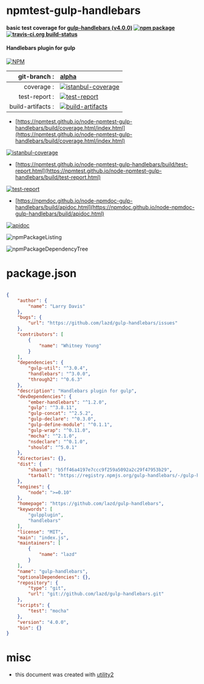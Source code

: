 # npmtest-gulp-handlebars

#### basic test coverage for  [gulp-handlebars (v4.0.0)](https://github.com/lazd/gulp-handlebars)  [![npm package](https://img.shields.io/npm/v/npmtest-gulp-handlebars.svg?style=flat-square)](https://www.npmjs.org/package/npmtest-gulp-handlebars) [![travis-ci.org build-status](https://api.travis-ci.org/npmtest/node-npmtest-gulp-handlebars.svg)](https://travis-ci.org/npmtest/node-npmtest-gulp-handlebars)

#### Handlebars plugin for gulp

[![NPM](https://nodei.co/npm/gulp-handlebars.png?downloads=true&downloadRank=true&stars=true)](https://www.npmjs.com/package/gulp-handlebars)

| git-branch : | [alpha](https://github.com/npmtest/node-npmtest-gulp-handlebars/tree/alpha)|
|--:|:--|
| coverage : | [![istanbul-coverage](https://npmtest.github.io/node-npmtest-gulp-handlebars/build/coverage.badge.svg)](https://npmtest.github.io/node-npmtest-gulp-handlebars/build/coverage.html/index.html)|
| test-report : | [![test-report](https://npmtest.github.io/node-npmtest-gulp-handlebars/build/test-report.badge.svg)](https://npmtest.github.io/node-npmtest-gulp-handlebars/build/test-report.html)|
| build-artifacts : | [![build-artifacts](https://npmtest.github.io/node-npmtest-gulp-handlebars/glyphicons_144_folder_open.png)](https://github.com/npmtest/node-npmtest-gulp-handlebars/tree/gh-pages/build)|

- [https://npmtest.github.io/node-npmtest-gulp-handlebars/build/coverage.html/index.html](https://npmtest.github.io/node-npmtest-gulp-handlebars/build/coverage.html/index.html)

[![istanbul-coverage](https://npmtest.github.io/node-npmtest-gulp-handlebars/build/screenCapture.buildCi.browser.%252Ftmp%252Fbuild%252Fcoverage.lib.html.png)](https://npmtest.github.io/node-npmtest-gulp-handlebars/build/coverage.html/index.html)

- [https://npmtest.github.io/node-npmtest-gulp-handlebars/build/test-report.html](https://npmtest.github.io/node-npmtest-gulp-handlebars/build/test-report.html)

[![test-report](https://npmtest.github.io/node-npmtest-gulp-handlebars/build/screenCapture.buildCi.browser.%252Ftmp%252Fbuild%252Ftest-report.html.png)](https://npmtest.github.io/node-npmtest-gulp-handlebars/build/test-report.html)

- [https://npmdoc.github.io/node-npmdoc-gulp-handlebars/build/apidoc.html](https://npmdoc.github.io/node-npmdoc-gulp-handlebars/build/apidoc.html)

[![apidoc](https://npmdoc.github.io/node-npmdoc-gulp-handlebars/build/screenCapture.buildCi.browser.%252Ftmp%252Fbuild%252Fapidoc.html.png)](https://npmdoc.github.io/node-npmdoc-gulp-handlebars/build/apidoc.html)

![npmPackageListing](https://npmtest.github.io/node-npmtest-gulp-handlebars/build/screenCapture.npmPackageListing.svg)

![npmPackageDependencyTree](https://npmtest.github.io/node-npmtest-gulp-handlebars/build/screenCapture.npmPackageDependencyTree.svg)



# package.json

```json

{
    "author": {
        "name": "Larry Davis"
    },
    "bugs": {
        "url": "https://github.com/lazd/gulp-handlebars/issues"
    },
    "contributors": [
        {
            "name": "Whitney Young"
        }
    ],
    "dependencies": {
        "gulp-util": "^3.0.4",
        "handlebars": "^3.0.0",
        "through2": "^0.6.3"
    },
    "description": "Handlebars plugin for gulp",
    "devDependencies": {
        "ember-handlebars": "^1.2.0",
        "gulp": "^3.8.11",
        "gulp-concat": "^2.5.2",
        "gulp-declare": "^0.3.0",
        "gulp-define-module": "^0.1.1",
        "gulp-wrap": "^0.11.0",
        "mocha": "^2.1.0",
        "nsdeclare": "^0.1.0",
        "should": "^5.0.1"
    },
    "directories": {},
    "dist": {
        "shasum": "b5ff46a4197e7ccc9f259a5092a2c29f47953b29",
        "tarball": "https://registry.npmjs.org/gulp-handlebars/-/gulp-handlebars-4.0.0.tgz"
    },
    "engines": {
        "node": ">=0.10"
    },
    "homepage": "https://github.com/lazd/gulp-handlebars",
    "keywords": [
        "gulpplugin",
        "handlebars"
    ],
    "license": "MIT",
    "main": "index.js",
    "maintainers": [
        {
            "name": "lazd"
        }
    ],
    "name": "gulp-handlebars",
    "optionalDependencies": {},
    "repository": {
        "type": "git",
        "url": "git://github.com/lazd/gulp-handlebars.git"
    },
    "scripts": {
        "test": "mocha"
    },
    "version": "4.0.0",
    "bin": {}
}
```



# misc
- this document was created with [utility2](https://github.com/kaizhu256/node-utility2)
